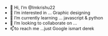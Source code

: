 - 👋 Hi, I’m @Imkrishu22
- 👀 I’m interested in ... Graphic designing
- 🌱 I’m currently learning ... javascript & python
- 💞️ I’m looking to collaborate on ...
- 📫to reach me ...just Google ismart derek

<!---
Imkrishu22/Imkrishu22 is a ✨ special ✨ repository because its `README.md` (this file) appears on your GitHub profile.
You can click the Preview link to take a look at your changes.
--->
